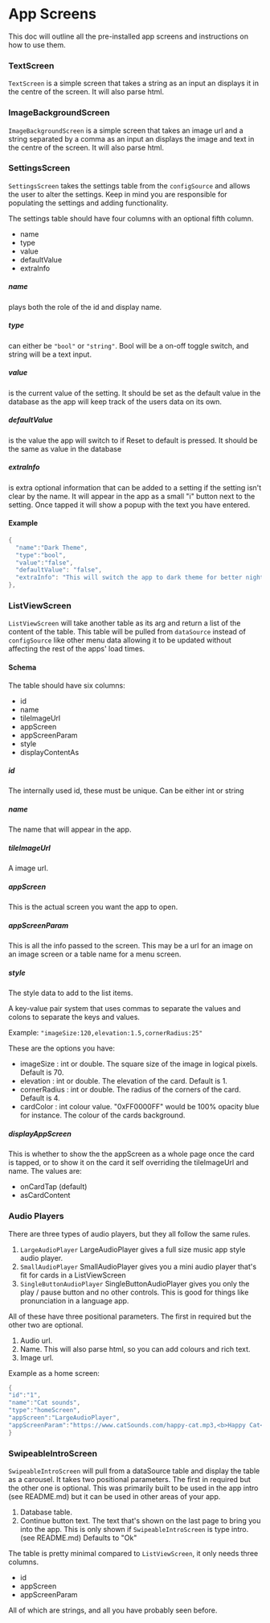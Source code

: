 # App Screens
This doc will outline all the pre-installed app screens and instructions on how to use them.

### TextScreen
`TextScreen` is a simple screen that takes a string as an input an displays it in the centre of the screen.
It will also parse html.

### ImageBackgroundScreen
`ImageBackgroundScreen` is a simple screen that takes an image url and a string separated by a comma as an input an displays the image and text in the centre of the screen.
It will also parse html.

### SettingsScreen
`SettingsScreen` takes the settings table from the `configSource` and allows the user to alter the settings. Keep in mind you are responsible for populating the settings and adding functionality.

The settings table should have four columns with an optional fifth column.
* name
* type
* value
* defaultValue
* extraInfo

##### name
plays both the role of the id and display name.

##### type
can either be `"bool"` or `"string"`.
Bool will be a on-off toggle switch, and string will be a text input.

##### value
is the current value of the setting.
It should be set as the default value in the database as the app will keep track of the users data on its own.

##### defaultValue 
is the value the app will switch to if Reset to default is pressed.
It should be the same as value in the database

##### extraInfo
is extra optional information that can be added to a setting if the setting isn't clear by the name.
It will appear in the app as a small "i" button next to the setting. Once tapped it will show a popup with the text you have entered.

#### Example

``` dart
{
  "name":"Dark Theme",
  "type":"bool", 
  "value":"false",
  "defaultValue": "false",
  "extraInfo": "This will switch the app to dark theme for better night time use."
},
```

### ListViewScreen
`ListViewScreen` will take another table as its arg and return a list of the content of the table.
This table will be pulled from `dataSource` instead of `configSource` like other menu data allowing it to be updated without affecting the rest of the apps' load times.

#### Schema
The table should have six columns:
* id
* name
* tileImageUrl
* appScreen
* appScreenParam
* style
* displayContentAs

##### id
The internally used id, these must be unique. Can be either int or string

##### name
The name that will appear in the app.

##### tileImageUrl
A image url.

##### appScreen
This is the actual screen you want the app to open.

##### appScreenParam
This is all the info passed to the screen.
This may be a url for an image on an image screen or a table name for a menu screen.

##### style
The style data to add to the list items.

A key-value pair system that uses commas to separate the values and colons to separate the keys and values.

Example:
`"imageSize:120,elevation:1.5,cornerRadius:25"`

These are the options you have:

* imageSize : int or double. The square size of the image in logical pixels. Default is 70.
* elevation : int or double. The elevation of the card. Default is 1.
* cornerRadius : int or double. The radius of the corners of the card. Default is 4.
* cardColor : int colour value. "0xFF0000FF" would be 100% opacity blue for instance. The colour of the cards background.


##### displayAppScreen
This is whether to show the the appScreen as a whole page once the card is tapped, or to show it on the card it self overriding the tileImageUrl and name.
The values are:

* onCardTap (default)
* asCardContent


### Audio Players

There are three types of audio players, but they all follow the same rules.

1. `LargeAudioPlayer` LargeAudioPlayer gives a full size music app style audio player.
2. `SmallAudioPlayer` SmallAudioPlayer gives you a mini audio player that's fit for cards in a ListViewScreen
3. `SingleButtonAudioPlayer` SingleButtonAudioPlayer gives you only the play / pause button and no other controls. This is good for things like pronunciation in a language app.

All of these have three positional parameters. The first in required but the other two are optional.

1. Audio url.
2. Name. This will also parse html, so you can add colours and rich text.
3. Image url. 

Example as a home screen:
``` dart
{
"id":"1",
"name":"Cat sounds", 
"type":"homeScreen", 
"appScreen":"LargeAudioPlayer",
"appScreenParam":"https://www.catSounds.com/happy-cat.mp3,<b>Happy Cat</b>,https://www.catPhotos.com/happy-cat.jpg"
}
```

### SwipeableIntroScreen
`SwipeableIntroScreen` will pull from a dataSource table and display the table as a carousel.
It takes two positional parameters. The first in required but the other one is optional.
This was primarily built to be used in the app intro (see README.md) but it can be used in other areas of your app.

1. Database table.
2. Continue button text. The text that's shown on the last page to bring you into the app. This is only shown if `SwipeableIntroScreen` is type intro. (see README.md) Defaults to "Ok"

The table is pretty minimal compared to `ListViewScreen`, it only needs three columns.

* id
* appScreen
* appScreenParam

All of which are strings, and all you have probably seen before.